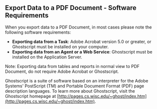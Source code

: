 ## Export Data to a PDF Document - Software Requirements

When you export data to a PDF Document, in most cases please note the following software requirements:

*   **Exporting data from a Task**: Adobe Acrobat version 5.0 or greater, or Ghostscript must be installed on your computer.
*   **Exporting data from an Agent or a Web Service**: Ghostscript must be installed on the Application Server.

Note: Exporting data from tables and reports in normal view to PDF Document, do not require Adobe Acrobat or Ghostscript.

Ghostscript is a suite of software based on an interpreter for the Adobe Systems' PostScript (TM) and Portable Document Format (PDF) page description languages. To learn more about Ghostscript, visit the Ghostscript homepage at [http://pages.cs.wisc.edu/~ghost/index.htm](http://pages.cs.wisc.edu/~ghost/index.htm).